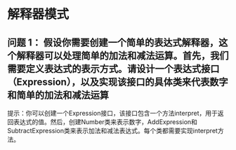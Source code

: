 # 解释器模式

## 问题 1： 假设你需要创建一个简单的表达式解释器，这个解释器可以处理简单的加法和减法运算。首先，我们需要定义表达式的表示方式。请设计一个表达式接口（Expression），以及实现该接口的具体类来代表数字和简单的加法和减法运算

提示：你可以创建一个Expression接口，该接口包含一个方法interpret，用于返回表达式的值。然后，创建Number类来表示数字，AddExpression和SubtractExpression类来表示加法和减法表达式。每个类都需要实现interpret方法。

